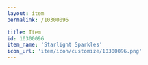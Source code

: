 ```yaml
---
layout: item
permalink: /10300096

title: Item
id: 10300096
item_name: 'Starlight Sparkles'
icon_url: 'item/icon/customize/10300096.png'
---
```

